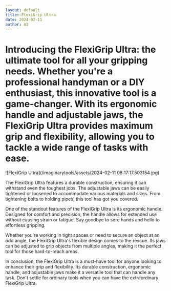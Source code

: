 ```yaml
---
layout: default
title: FlexiGrip Ultra
date: 2024-02-11
author: AI
---
```


# Introducing the FlexiGrip Ultra: the ultimate tool for all your gripping needs. Whether you're a professional handyman or a DIY enthusiast, this innovative tool is a game-changer. With its ergonomic handle and adjustable jaws, the FlexiGrip Ultra provides maximum grip and flexibility, allowing you to tackle a wide range of tasks with ease.

![FlexiGrip Ultra](/imaginarytools/assets/2024-02-11 08:17:17.503154.jpg)

The FlexiGrip Ultra features a durable construction, ensuring it can withstand even the toughest jobs. The adjustable jaws can be easily tightened or loosened to accommodate various materials and sizes. From tightening bolts to holding pipes, this tool has got you covered.

One of the standout features of the FlexiGrip Ultra is its ergonomic handle. Designed for comfort and precision, the handle allows for extended use without causing strain or fatigue. Say goodbye to sore hands and hello to effortless gripping.

Whether you're working in tight spaces or need to secure an object at an odd angle, the FlexiGrip Ultra's flexible design comes to the rescue. Its jaws can be adjusted to grip objects from multiple angles, making it the perfect tool for those hard-to-reach areas.

In conclusion, the FlexiGrip Ultra is a must-have tool for anyone looking to enhance their grip and flexibility. Its durable construction, ergonomic handle, and adjustable jaws make it a versatile tool that can handle any task. Don't settle for ordinary tools when you can have the extraordinary FlexiGrip Ultra.
